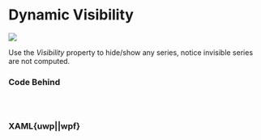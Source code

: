 # Dynamic Visibility

![](https://raw.githubusercontent.com/Live-Charts/WebSiteDocs/master/v1/Resources/dynmic.gif)

Use the *Visibility* property to hide/show any series, notice invisible series are not computed.

<pulled></pulled>

### Code Behind

```{wpf,!https://raw.githubusercontent.com/beto-rodriguez/Live-Charts/master/Examples/WinForms/Cartesian/DynamicVisibility/DynamicVisibiltyExample.cs}

```

```{uwp,!https://raw.githubusercontent.com/beto-rodriguez/Live-Charts/master/Examples/Uwp/CartesianChart/DynamicVisibility/DynamicVisibilityExample.xaml.cs}

```

```{wf,!https://raw.githubusercontent.com/beto-rodriguez/Live-Charts/master/Examples/WinForms/Cartesian/DynamicVisibility/DynamicVisibiltyExample.cs}

```

### XAML{uwp||wpf}

```{wpf,!https://raw.githubusercontent.com/beto-rodriguez/Live-Charts/master/Examples/WinForms/Cartesian/DynamicVisibility/DynamicVisibiltyExample.cs}

```

```{uwp,!https://raw.githubusercontent.com/beto-rodriguez/Live-Charts/master/Examples/Uwp/CartesianChart/DynamicVisibility/DynamicVisibilityExample.xaml.cs}

```

```{wf,!https://raw.githubusercontent.com/beto-rodriguez/Live-Charts/master/Examples/WinForms/Cartesian/DynamicVisibility/DynamicVisibiltyExample.cs}

```

